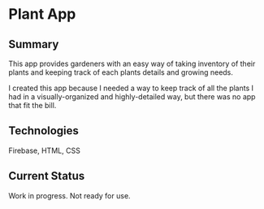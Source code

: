 # Plant App

## Summary
This app provides gardeners with an easy way of taking inventory of their plants and keeping track of each plants details and growing needs. 

I created this app because I needed a way to keep track of all the plants I had in a visually-organized and highly-detailed way, but there was no app that fit the bill.

## Technologies
Firebase, HTML, CSS

## Current Status
Work in progress. Not ready for use.
